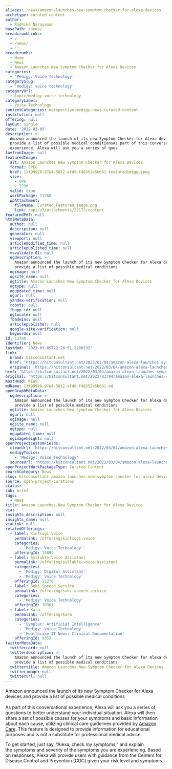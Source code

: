 ```yaml
---
aliases: /news/amazon-launches-new-symptom-checker-for-alexa-devices
archetype: curated-content
author:
  - Radhika Narayanan
basePath: /news/
breadcrumbLinks:
  - /
  - /news/
  - ''
breadcrumbs:
  - Home
  - News
  - Amazon Launches New Symptom Checker for Alexa Devices
categories:
  - 'Medigy: Voice Technology'
categorySlug:
  - 'medigy: voice technology'
categoryUrl:
  - topic/medigy-voice-technology
categoryLabel:
  - Voice Technology
contentCategories: netspective-medigy-news-curated-content
institution: null
offering: null
layOut: single
date: '2022-03-05'
description: >-
  Amazon announced the launch of its new Symptom Checker for Alexa devices and
  provide a list of possible medical conditionsAs part of this conversational
  experience, Alexa will ask you a series of ques
favIconImage: null
featuredImage:
  alt: Amazon Launches New Symptom Checker for Alexa Devices
  format: JPEG
  href: 13f99928-97e4-5812-afdd-f48352e5b681-featuredImage.jpeg
  size:
    - 646
    - 1236
  valid: true
  workPackage: 11768
  wpAttachment:
    fileName: Curated_Featured_Image.png
    link: /api/v3/attachments/22172/content
featuredPdf: null
htmlMetaData:
  author: null
  description: null
  generator: null
  viewport: null
  articlemodified_time: null
  articlepublished_time: null
  msvalidate.01: null
  ogdescription: >-
    Amazon announced the launch of its new Symptom Checker for Alexa devices and
    provide a list of possible medical conditions
  ogimage: null
  ogsite_name: null
  ogtitle: Amazon Launches New Symptom Checker for Alexa Devices
  ogtype: null
  ogupdated_time: null
  ogurl: null
  yandex-verification: null
  robots: null
  fbapp_id: null
  oglocale: null
  fbadmins: null
  articlepublisher: null
  google-site-verification: null
  keywords: null
id: 11768
identifier: News
lastMod: '2022-03-05T22:28:51.228013Z'
link:
  brand: hitconsultant.net
  href: 'https://hitconsultant.net/2022/03/04/amazon-alexa-launches-symptom-checker/'
  original: 'https://hitconsultant.net/2022/03/04/amazon-alexa-launches-symptom-checker/'
href: 'https://hitconsultant.net/2022/03/04/amazon-alexa-launches-symptom-checker/'
original: 'https://hitconsultant.net/2022/03/04/amazon-alexa-launches-symptom-checker/'
mastHead: NEWS
mdName: 13f99928-97e4-5812-afdd-f48352e5b681.md
openGraphMetaData:
  ogdescription: >-
    Amazon announced the launch of its new Symptom Checker for Alexa devices and
    provide a list of possible medical conditions
  ogtitle: Amazon Launches New Symptom Checker for Alexa Devices
  ogurl: null
  ogimage: null
  ogsite_name: null
  ogtype: null
  ogupdated_time: null
  ogimageheight: null
openProjectCustomFields:
  cleanUrl: 'https://hitconsultant.net/2022/03/04/amazon-alexa-launches-symptom-checker/'
  medigyTopics:
    - 'Medigy: Voice Technology'
  sourceUrl: 'https://hitconsultant.net/2022/03/04/amazon-alexa-launches-symptom-checker/'
openProjectWorkPackageType: Curated Content
searchCategory: News
slug: hitconsultant-amazon-launches-new-symptom-checker-for-alexa-devices
source: open-project-curations
status: ''
sub: brief
tags:
  - News
title: Amazon Launches New Symptom Checker for Alexa Devices
via: ' '
insights_description: null
insights_name: null
viaLink: null
relatedOfferings:
  - label: Kintsugi Voice
    permalink: /offering/kintsugi-voice
    categories:
      - 'Medigy: Voice Technology'
    offeringId: 15899
  - label: Syllable Voice Assistant
    permalink: /offering/syllable-voice-assistant
    categories:
      - 'Medigy: Digital Assistant'
      - 'Medigy: Voice Technology'
    offeringId: 11270
  - label: Suki Speech Service
    permalink: /offering/suki-speech-service
    categories:
      - 'Medigy: Voice Technology'
    offeringId: 10361
  - label: Kara
    permalink: /offering/kara
    categories:
      - 'Symplur: Artificial Intelligence'
      - 'Medigy: Voice Technology'
      - 'Healthcare IT News: Clinical Documentation'
    offeringId: 9353
twitterMetaData:
  twittercard: null
  twitterdescription: >-
    Amazon announced the launch of its new Symptom Checker for Alexa devices and
    provide a list of possible medical conditions
  twittertitle: Amazon Launches New Symptom Checker for Alexa Devices
  twitterimage: null
  twitterurl: null
---
```

<p>Amazon announced the launch of its new Symptom Checker for Alexa devices and provide a list of possible medical conditions<br><br>As part of this conversational experience, Alexa will ask you a series of questions to better understand your individual situation. Alexa will then share a set of possible causes for your&nbsp;symptoms&nbsp;and basic information about each cause, utilizing clinical care guidelines provided by&nbsp;<a href="https://amazon.care/">Amazon Care</a>. This feature is designed to provide information for educational purposes and is not a substitute for professional medical advice.</p><p>To get started, just say, “Alexa,&nbsp;check&nbsp;my&nbsp;symptoms,” and explain the&nbsp;symptoms&nbsp;and severity of the&nbsp;symptoms&nbsp;you are experiencing. Based on responses, Alexa will provide users with guidance from the Centers for Disease Control and Prevention (CDC) given your risk level and symptoms.</p>
